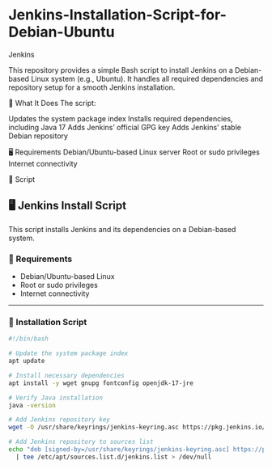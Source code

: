 # Jenkins-Installation-Script-for-Debian-Ubuntu
Jenkins

This repository provides a simple Bash script to install Jenkins on a Debian-based Linux system (e.g., Ubuntu). It handles all required dependencies and repository setup for a smooth Jenkins installation.

🧰 What It Does
The script:

Updates the system package index
Installs required dependencies, including Java 17
Adds Jenkins’ official GPG key
Adds Jenkins’ stable Debian repository

🖥️ Requirements
Debian/Ubuntu-based Linux server
Root or sudo privileges
Internet connectivity

📄 Script
## 🖥️ Jenkins Install Script

This script installs Jenkins and its dependencies on a Debian-based system.

### 📜 Requirements
- Debian/Ubuntu-based Linux
- Root or sudo privileges
- Internet connectivity

---

### 🚀 Installation Script

```bash
#!/bin/bash

# Update the system package index
apt update

# Install necessary dependencies
apt install -y wget gnupg fontconfig openjdk-17-jre

# Verify Java installation
java -version

# Add Jenkins repository key
wget -O /usr/share/keyrings/jenkins-keyring.asc https://pkg.jenkins.io/debian-stable/jenkins.io-2023.key

# Add Jenkins repository to sources list
echo "deb [signed-by=/usr/share/keyrings/jenkins-keyring.asc] https://pkg.jenkins.io/debian-stable binary/" \
  | tee /etc/apt/sources.list.d/jenkins.list > /dev/null
